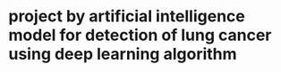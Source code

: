 # project by artificial intelligence model for detection of lung cancer using deep learning algorithm
